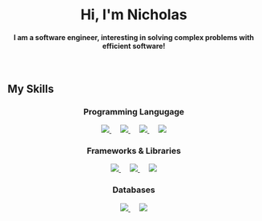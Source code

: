 <h1 align="center">Hi,  I'm Nicholas</h1>
<h4 align="center">I am a software engineer, interesting in solving complex problems with efficient software!</h4>
<br>

## My Skills

<h3 align="center">Programming Langugage</h3>

<p align="center">
  <a href="https://github.com/nicholasrubright">
    <img src="https://img.shields.io/badge/C%23-239120?style=for-the-badge&logo=c-sharp&logoColor=white">
  </a>
  &emsp;
  <a href="https://github.com/nicholasrubright">
    <img src="https://img.shields.io/badge/Go-00ADD8?style=for-the-badge&logo=go&logoColor=white">
  </a>
  &emsp;
  <a href="https://github.com/nicholasrubright">
    <img src="https://img.shields.io/badge/Python-FFD43B?style=for-the-badge&logo=python&logoColor=blue">
  </a>
  &emsp;
  <a href="https://github.com/nicholasrubright">
    <img src="https://img.shields.io/badge/TypeScript-007ACC?style=for-the-badge&logo=typescript&logoColor=white">
  </a>
 </p>

<h3 align="center">Frameworks & Libraries</h3>

<p align="center">
  <a href="https://github.com/nicholasrubright">
    <img src="https://img.shields.io/badge/.NET-512BD4?style=for-the-badge&logo=dotnet&logoColor=white">
  </a>
  &emsp;
  <a href="https://github.com/nicholasrubright">
    <img src="https://img.shields.io/badge/React-20232A?style=for-the-badge&logo=react&logoColor=61DAFB">
  </a>
  &emsp;
  <a href="https://github.com/nicholasrubright">
    <img src="https://img.shields.io/badge/Node.js-339933?style=for-the-badge&logo=nodedotjs&logoColor=white)">
  </a>
</p>

<h3 align="center">Databases</h3>

<p align="center">
  <a href="https://github.com/nicholasrubright">
    <img src="https://img.shields.io/badge/MongoDB-4EA94B?style=for-the-badge&logo=mongodb&logoColor=white">
  </a>
  &emsp;
  <a href="https://github.com/nicholasrubright">
    <img src="https://img.shields.io/badge/Microsoft%20SQL%20Server-CC2927?style=for-the-badge&logo=microsoft%20sql%20server&logoColor=white">
  </a>
</p>








<!--
**nicholasrubright/nicholasrubright** is a ✨ _special_ ✨ repository because its `README.md` (this file) appears on your GitHub profile.

Here are some ideas to get you started:

- 🔭 I’m currently working on ...
- 🌱 I’m currently learning ...
- 👯 I’m looking to collaborate on ...
- 🤔 I’m looking for help with ...
- 💬 Ask me about ...
- 📫 How to reach me: ...
- 😄 Pronouns: ...
- ⚡ Fun fact: ...
-->
